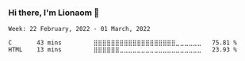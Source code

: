 ### Hi there, I'm Lionaom 👋

<!--
**Lionaom/Lionaom** is a ✨ _special_ ✨ repository because its `README.md` (this file) appears on your GitHub profile.

Here are some ideas to get you started:

- 🔭 I’m currently working on ...
- 🌱 I’m currently learning ...
- 👯 I’m looking to collaborate on ...
- 🤔 I’m looking for help with ...
- 💬 Ask me about ...
- 📫 How to reach me: ...
- 😄 Pronouns: ...
- ⚡ Fun fact: ...
-->

<!--
![Github Stats](https://github-readme-stats.vercel.app/api?username=Lionaom&count_private=true&show_icons=true&include_all_commits=true)
![Top Langs](https://github-readme-stats.vercel.app/api/top-langs/?username=Lionaom&hide=TeX&layout=compact)
-->

<!--START_SECTION:waka-->
```text
Week: 22 February, 2022 - 01 March, 2022

C       43 mins         ⣿⣿⣿⣿⣿⣿⣿⣿⣿⣿⣿⣿⣿⣿⣿⣿⣿⣿⣿⣀⣀⣀⣀⣀⣀   75.81 % 
HTML    13 mins         ⣿⣿⣿⣿⣿⣿⣀⣀⣀⣀⣀⣀⣀⣀⣀⣀⣀⣀⣀⣀⣀⣀⣀⣀⣀   23.93 % 
```
<!--END_SECTION:waka-->
